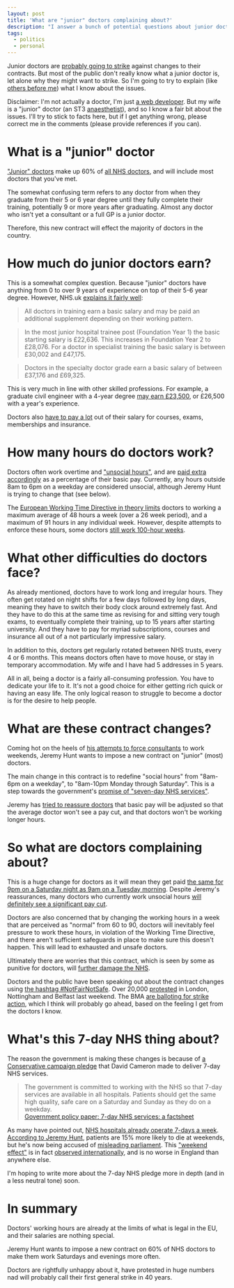 ```yaml
---
layout: post
title: 'What are "junior" doctors complaining about?'
description: "I answer a bunch of potential questions about junior doctors and the changes to their contract."
tags:
  - politics
  - personal
---
```


Junior doctors are [probably going to strike][ballot] against changes to their contracts. But most of the public don't really know what a junior doctor is, let alone why they might want to strike. So I'm going to try to explain (like [others before me][]) what I know about the issues.

Disclaimer: I'm not actually a doctor, I'm just [a web developer][]. But my wife is a "junior" doctor (an ST3 [anaesthetist][]), and so I know a fair bit about the issues. I'll try to stick to facts here, but if I get anything wrong, please correct me in the comments (please provide references if you can).

What is a "junior" doctor
===

["Junior" doctors][] make up 60% of [all NHS doctors][], and will include most doctors that you've met.

The somewhat confusing term refers to any doctor from when they graduate from their 5 or 6 year degree until they fully complete their training, potentially 9 or more years after graduating.  Almost any doctor who isn't yet a consultant or a full GP is a junior doctor.

Therefore, this new contract will effect the majority of doctors in the country.

How much do junior doctors earn?
===

This is a somewhat complex question. Because "junior" doctors have anything from 0 to over 9 years of experience on top of their 5-6 year degree. However, NHS.uk [explains it fairly well][]:

> All doctors in training earn a basic salary and may be paid an additional supplement depending on their working pattern.

> In the most junior hospital trainee post (Foundation Year 1) the basic starting salary is £22,636. This increases in Foundation Year 2 to £28,076. For a doctor in specialist training the basic salary is between £30,002 and £47,175.

> Doctors in the specialty doctor grade earn a basic salary of between £37,176 and £69,325.

This is very much in line with other skilled professions. For example, a graduate civil engineer with a 4-year degree [may earn £23,500][], or £26,500 with a year's experience.

Doctors also [have to pay a lot][] out of their salary for courses, exams, memberships and insurance.

How many hours do doctors work?
===

Doctors often work overtime and ["unsocial hours"][], and are [paid extra accordingly][] as a percentage of their basic pay. Currently, any hours outside 8am to 6pm on a weekday are considered unsocial, although Jeremy Hunt is trying to change that (see below).

The [European Working Time Directive in theory limits][] doctors to working a maximum average of 48 hours a week (over a 26 week period), and a maximum of 91 hours in any individual week. However, despite attempts to enforce these hours, some doctors [still work 100-hour weeks][].

What other difficulties do doctors face?
===

As already mentioned, doctors have to work long and irregular hours. They often get rotated on night shifts for a few days followed by long days, meaning they have to switch their body clock around extremely fast. And they have to do this at the same time as revising for and sitting very tough exams, to eventually complete their training, up to 15 years after starting university. And they have to pay for myriad subscriptions, courses and insurance all out of a not particularly impressive salary.

In addition to this, doctors get regularly rotated between NHS trusts, every 4 or 6 months. This means doctors often have to move house, or stay in temporary accommodation. My wife and I have had 5 addresses in 5 years.

All in all, being a doctor is a fairly all-consuming profession. You have to dedicate your life to it. It's not a good choice for either getting rich quick or having an easy life. The only logical reason to struggle to become a doctor is for the desire to help people.

What are these contract changes?
===

Coming hot on the heels of [his attempts to force consultants][] to work weekends, Jeremy Hunt wants to impose a new contract on "junior" (most) doctors.

The main change in this contract is to redefine "social hours" from "8am-6pm on a weekday", to "8am-10pm Monday through Saturday". This is a step towards the government's [promise of "seven-day NHS services"][pledge].

Jeremy has [tried to reassure doctors][] that basic pay will be adjusted so that the average doctor won't see a pay cut, and that doctors won't be working longer hours.

So what are doctors complaining about?
===

This is a huge change for doctors as it will mean they get paid [the same for 9pm on a Saturday night as 9am on a Tuesday morning][]. Despite Jeremy's reassurances, many doctors who currently work unsocial hours [will definitely see a significant pay cut][].

Doctors are also concerned that by changing the working hours in a week that are perceived as "normal" from 60 to 90, doctors will inevitably feel pressure to work these hours, in violation of the Working Time Directive, and there aren't sufficient safeguards in place to make sure this doesn't happen. This will lead to exhausted and unsafe doctors.

Ultimately there are worries that this contract, which is seen by some as punitive for doctors, will [further damage the NHS][].

Doctors and the public have been speaking out about the contract changes using [the hashtag #NotFairNotSafe][]. Over 20,000 [protested][] in London, Nottingham and Belfast last weekend. The BMA [are balloting for strike action][ballot], which I think will probably go ahead, based on the feeling I get from the doctors I know.

What's this 7-day NHS thing about?
===

The reason the government is making these changes is because of [a Conservative campaign pledge][pledge] that David Cameron made to deliver 7-day NHS services.

> The government is committed to working with the NHS so that 7-day services are available in all hospitals. Patients should get the same high quality, safe care on a Saturday and Sunday as they do on a weekday.  
> [Government policy paper: 7-day NHS services: a factsheet][]

As many have pointed out, [NHS hospitals already operate 7-days a week][]. [According to Jeremy Hunt][], patients are 15% more likely to die at weekends, but he's now being accused of [misleading parliament][]. This ["weekend effect"][] is in fact [observed internationally][], and is no worse in England than anywhere else.

I'm hoping to write more about the 7-day NHS pledge more in depth (and in a less neutral tone) soon.

In summary
===

Doctors' working hours are already at the limits of what is legal in the EU, and their salaries are nothing special.

Jeremy Hunt wants to impose a new contract on 60% of NHS doctors to make them work Saturdays and evenings more often.

Doctors are rightfully unhappy about it, have protested in huge numbers nad will probably call their first general strike in 40 years.

["weekend effect"]: https://en.wikipedia.org/wiki/Weekend_effect "Wikipedia: Weekend effect"
[observed internationally]: http://www.forbes.com/sites/robertglatter/2015/07/06/should-you-be-concerned-about-the-weekend-effect/ "Should You Be Concerned About The 'Weekend Effect?'"
[according to Jeremy Hunt]: http://www.itv.com/news/update/2015-07-16/hunt-patients-more-likely-to-die-if-admitted-on-weekend/ "Hunt: Patients more likely to die if admitted on weekend"
[misleading parliament]: http://www.mirror.co.uk/news/uk-news/jeremy-hunt-misled-parliament-over-6645957 "Mirror: Jeremy Hunt 'misled Parliament' over NHS death figures claims official complaint by 3,500 doctors"
[NHS hospitals already operate 7-days a week]: http://www.theguardian.com/healthcare-network/views-from-the-nhs-frontline/2015/jul/20/jeremy-hunt-doctors-already-work-247-nhs "Guardian: Don't lecture us Jeremy Hunt, we doctors already work 24/7 in the NHS"
[protested]: http://www.dailymail.co.uk/news/article-3277262/Tens-thousands-junior-doctors-march-London-protest-plans-make-work-evenings-weekends.html "MailOnline: Tens of thousands of junior doctors march through London to protest over new plans for evening and weekend work"
[the hashtag #NotFairNotSafe]: https://twitter.com/hashtag/notfairnotsafe "Twitter: #NotFairNotSafe"
[further damage the NHS]: http://www.theguardian.com/society/2015/sep/24/junior-doctor-contracts-are-threat-to-nhs-warn-royal-colleges "Junior doctor contracts are threat to NHS, warn Royal Colleges"
[will definitely see a significant pay cut]: http://www.theguardian.com/society/2015/sep/18/junior-doctors-new-contract-cut-pay-40-per-cent "Junior doctors condemn new contract they say could cut pay by 40%"
[the same for 9pm on a Saturday night as 9am on a Tuesday morning]: http://bma.org.uk/news-views-analysis/news/2015/july/ddrb-is-saturday-the-new-tuesday "BMA: DDRB: Is Saturday the new Tuesday?"
[pledge]: http://www.theguardian.com/politics/2015/mar/28/cameron-seven-day-nhs-services-future-conservative-government "Cameron pledges seven-day NHS services under future Tory government"
[tried to reassure doctors]: http://www.theguardian.com/politics/2015/oct/08/jeremy-hunt-letter-bma-junior-doctors-contract-concessions "Guardian: Jeremy Hunt letter to junior doctors in full"
[others before me]: http://www.theguardian.com/society/2015/sep/29/junior-doctors-contract-row-nhs-explainer-health "Guardian: Junior doctors contract row: an explainer"
[his attempts to force consultants]: http://www.theguardian.com/society/2015/jul/16/nhs-consultants-given-ultimatum-on-weekend-working "Guardian: Jeremy Hunt gives NHS consultants ultimatum on weekend working"
[still work 100-hour weeks]: http://www.telegraph.co.uk/news/health/news/10818708/Junior-doctors-are-still-working-100-hour-weeks-despite-European-laws-BMA.html "Telegraph: Junior doctors are still working 100 hour weeks despite European laws: BMA"
[European Working Time Directive in theory limits]: http://bma.org.uk/support-at-work/ewtd/ewtd-juniors "BMA: EWTD for junior doctors"
["unsocial hours"]: http://www.nhsemployers.org/your-workforce/pay-and-reward/nhs-terms-and-conditions/nhs-terms-and-conditions-of-service-handbook/unsocial-hours-payments "NHS Employers: Unsocial hours payments - Section 2(a) (England)"
[paid extra accordingly]: http://bma.org.uk/support-at-work/pay-fees-allowances/pay-banding "BMA: Pay banding"
[have to pay a lot]: http://careers.bmj.com/careers/advice/Junior_doctors%3A_look_after_your_financial_health_by_reducing_your_tax_bill_and_increasing_your_income "BMJ: Junior doctors: look after your financial health by reducing your tax bill and increasing your income"
[ballot]: https://bma.org.uk/news-views-analysis/news/2015/september/junior-doctors-plan-to-ballot-for-industrial-action "Junior doctors plan to ballot for industrial action"
[anaesthetist]: https://en.wikipedia.org/wiki/Anesthesiologist "Wikipedia: Anesthesiologist"
[a web developer]: http://design.canonical.com/author/nottrobin/ "Ubuntu Design team: Robin Winslow"
[all NHS doctors]: https://docs.google.com/spreadsheets/d/1KEr5RzFEuC2AKmicUm-0pZSUmNY1-YXEALFl2930LvE#gid=1969868445 "Spreadsheet: NHS Workforce Statistics - July 2015, Provisional statistics: Doctors by grade and specialty"
["Junior" doctors]: https://en.wikipedia.org/wiki/Junior_doctor "Wikipedia: Junior doctor"
[explains it fairly well]: http://www.nhscareers.nhs.uk/explore-by-career/doctors/pay-for-doctors/ "NHS Careers: Pay for doctors"
[may earn £23,500]: http://www.prospects.ac.uk/consulting_civil_engineer_salary.htm "Consulting civil engineer: Salary and conditions"
[Government policy paper: 7-day NHS services: a factsheet]: https://www.gov.uk/government/publications/7-day-nhs-services-a-factsheet/7-day-nhs-services-a-factsheet "Government policy paper: 7-day NHS services: a factsheet"
